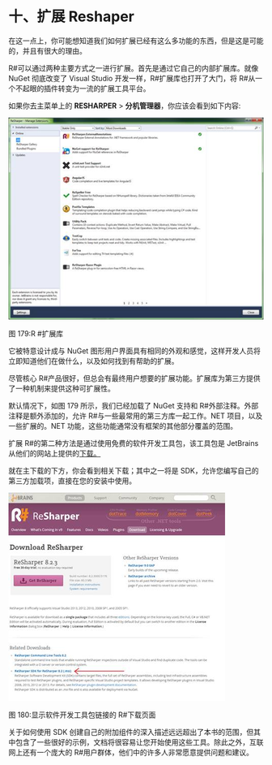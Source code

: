 # 十、扩展 Reshaper

在这一点上，你可能想知道我们如何扩展已经有这么多功能的东西，但是这是可能的，并且有很大的理由。

R#可以通过两种主要方式之一进行扩展。首先是通过它自己的内部扩展库。就像 NuGet 彻底改变了 Visual Studio 开发一样，R#扩展库也打开了大门，将 R#从一个不起眼的插件转变为一流的扩展工具平台。

如果你去主菜单上的 **RESHARPER** > **分机管理器**，你应该会看到如下内容:

![](img/image182.jpg)

图 179:R #扩展库

它被特意设计成与 NuGet 图形用户界面具有相同的外观和感觉，这样开发人员将立即知道他们在做什么，以及如何找到有帮助的扩展。

尽管核心 R#产品很好，但总会有最终用户想要的扩展功能。扩展库为第三方提供了一种机制来提供这种可扩展性。

默认情况下，如图 179 所示，我们已经加载了 NuGet 支持和 R#外部注释。外部注释是额外添加的，允许 R#与一些最常用的第三方库一起工作。NET 项目，以及一些扩展的。NET 功能，这些功能通常没有框架的其他部分覆盖的范围。

扩展 R#的第二种方法是通过使用免费的软件开发工具包，该工具包是 JetBrains 从他们的网站上提供的[下载。](https://www.jetbrains.com/resharper/download/)

就在主下载的下方，你会看到相关下载；其中之一将是 SDK，允许您编写自己的第三方加载项，直接在您的安装中使用。

![](img/image183.jpg)

图 180:显示软件开发工具包链接的 R#下载页面

关于如何使用 SDK 创建自己的附加组件的深入描述远远超出了本书的范围，但其中包含了一些很好的示例，文档将很容易让您开始使用这些工具。除此之外，互联网上还有一个庞大的 R#用户群体，他们中的许多人非常愿意提供问题和建议。